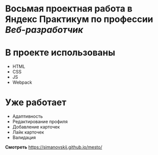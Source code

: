 # Восьмая проектная работа в Яндекс Практикум по профессии *Веб-рaзработчик* 

# В проекте использованы
- HTML
- CSS
- JS
- Webpack

# Уже работает
- Адаптивность
- Редактирование профиля
- Добавление карточек
- Лайк карточек
- Валидация

__Смотреть__ https://simanovskij.github.io/mesto/
